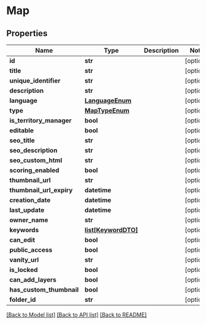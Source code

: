 # Map

## Properties
Name | Type | Description | Notes
------------ | ------------- | ------------- | -------------
**id** | **str** |  | [optional] 
**title** | **str** |  | [optional] 
**unique_identifier** | **str** |  | [optional] 
**description** | **str** |  | [optional] 
**language** | [**LanguageEnum**](LanguageEnum.md) |  | [optional] 
**type** | [**MapTypeEnum**](MapTypeEnum.md) |  | [optional] 
**is_territory_manager** | **bool** |  | [optional] 
**editable** | **bool** |  | [optional] 
**seo_title** | **str** |  | [optional] 
**seo_description** | **str** |  | [optional] 
**seo_custom_html** | **str** |  | [optional] 
**scoring_enabled** | **bool** |  | [optional] 
**thumbnail_url** | **str** |  | [optional] 
**thumbnail_url_expiry** | **datetime** |  | [optional] 
**creation_date** | **datetime** |  | [optional] 
**last_update** | **datetime** |  | [optional] 
**owner_name** | **str** |  | [optional] 
**keywords** | [**list[KeywordDTO]**](KeywordDTO.md) |  | [optional] 
**can_edit** | **bool** |  | [optional] 
**public_access** | **bool** |  | [optional] 
**vanity_url** | **str** |  | [optional] 
**is_locked** | **bool** |  | [optional] 
**can_add_layers** | **bool** |  | [optional] 
**has_custom_thumbnail** | **bool** |  | [optional] 
**folder_id** | **str** |  | [optional] 

[[Back to Model list]](../README.md#documentation-for-models) [[Back to API list]](../README.md#documentation-for-api-endpoints) [[Back to README]](../README.md)

